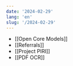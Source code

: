 ```yaml
---
date: '2024-02-29'
lang: 'en'
slug: '/2024-02-29'
---
```


- [[Open Core Models]]
- [[Referrals]]
- [[Project PIRI]]
- [[PDF OCR]]
